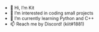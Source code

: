 - 👋 Hi, I’m Kit
- 👀 I’m interested in coding small projects
- 🌱 I’m currently learning Python and C++
- 📫 Reach me by Discord! (kiit#1881)

<!---
kitords/kitords is a ✨ special ✨ repository because its `README.md` (this file) appears on your GitHub profile.
You can click the Preview link to take a look at your changes.
--->
